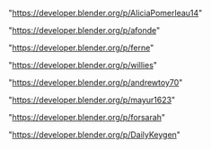 "https://developer.blender.org/p/AliciaPomerleau14"

"https://developer.blender.org/p/afonde"

"https://developer.blender.org/p/ferne"

"https://developer.blender.org/p/willies"

"https://developer.blender.org/p/andrewtoy70"

"https://developer.blender.org/p/mayur1623"

"https://developer.blender.org/p/forsarah"

"https://developer.blender.org/p/DailyKeygen"

 
 

